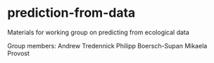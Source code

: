 # prediction-from-data
Materials for working group on predicting from ecological data

Group members:
Andrew Tredennick
Philipp Boersch-Supan
Mikaela Provost
